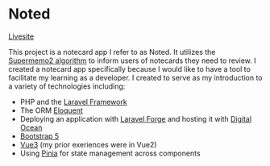 # Noted
[Livesite](http://161.35.62.164/)

This project is a notecard app I refer to as Noted. It utilizes the [Supermemo2 algorithm](https://super-memory.com/english/ol/sm2.htm) to inform users of notecards they need to review. I created a notecard app specifically because I would like to have a tool to facilitate my learning as a developer. I created to serve as my introduction to a variety of technologies including:

- PHP and the [Laravel Framework](https://laravel.com/)
- The ORM [Eloquent](https://laravel.com/docs/10.x/eloquent)
- Deploying an application with [Laravel Forge](https://forge.laravel.com/) and hosting it with [Digital Ocean](https://www.digitalocean.com/)
- [Bootstrap 5](https://getbootstrap.com/)
- [Vue3](https://vuejs.org/) (my prior exeriences were in Vue2)
- Using [Pinia](https://pinia.vuejs.org/) for state management across components




